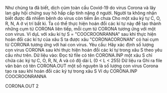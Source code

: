 Như chúng ta đã biết, dịch cúm toàn cầu Covid-19 do virus Corona và lây lan gây hội chứng suy hô hấp cấp tính nặng ở người. Người ta không nhận biết được đã nhiễm bệnh do virus còn tiềm ẩn chưa 
Cho một xâu ký tự C, O, R, N, A ở vị trí bất kì. Ta có thể thực hiện hoán đổi các kí tự này để tạo thành những cụm từ CORONA liên tiếp, mỗi cụm từ CORONA tương ứng với một con virus.
Ví dụL với xâu kí tự S = "COOCROONRANNA" sau khi thực hiện hoán đổi các kí tự của xâu S ta được xâu "CORONACORONAN" có hai cụm từ CORONA tương ứng với hai con virus.
Yêu cầu: Hãy xác định số lượng con virus CORONA sau khi thực hiện hoán đổi các kí tự trong xâu S theo yêu cầu như trên.
Dữ liệu vào: Đọc từ file có tên CORONA.INP một xâu S chỉ chứa các ký tự C, O, R, N, A và có độ dài L (0 < L < 255)
Dữ liệu ra Ghi ra file văn bản có tên CORONA.OUT một số nguyên là số lượng con virus Corona tạo ra sau khi hoán đổi các ký tự trong xâu S
Ví dụ
CORONA.INP
COOCROONRANNA

CORONA.OUT
2